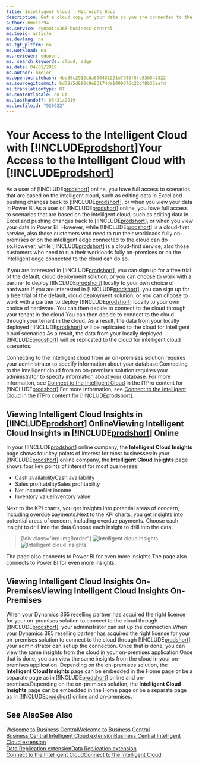 ```yaml
---
title: Intelligent Cloud | Microsoft Docs
description: Get a cloud copy of your data so you are connected to the intelligent cloud.
author: bmeier94
ms.service: dynamics365-business-central
ms.topic: article
ms.devlang: na
ms.tgt_pltfrm: na
ms.workload: na
ms.reviewer: edupont
ms. search.keywords: cloud, edge
ms.date: 04/01/2019
ms.author: bmeier
ms.openlocfilehash: 4bd30c2912c8a690431221e7983f5fe53b543322
ms.sourcegitcommit: bd78a5d990c9e83174da1409076c22df8b35eafd
ms.translationtype: HT
ms.contentlocale: en-CA
ms.lasthandoff: 03/31/2019
ms.locfileid: "920922"
---
```

# <a name="your-access-to-the-intelligent-cloud-with-includeprodshortincludesprodshortmd"></a><span data-ttu-id="43cde-103">Your Access to the Intelligent Cloud with [!INCLUDE[prodshort](includes/prodshort.md)]</span><span class="sxs-lookup"><span data-stu-id="43cde-103">Your Access to the Intelligent Cloud with [!INCLUDE[prodshort](includes/prodshort.md)]</span></span>

<span data-ttu-id="43cde-104">As a user of [!INCLUDE[prodshort](includes/prodshort.md)] online, you have full access to scenarios that are based on the intelligent cloud, such as editing data in Excel and pushing changes back to [!INCLUDE[prodshort](includes/prodshort.md)], or when you view your data in Power BI.</span><span class="sxs-lookup"><span data-stu-id="43cde-104">As a user of [!INCLUDE[prodshort](includes/prodshort.md)] online, you have full access to scenarios that are based on the intelligent cloud, such as editing data in Excel and pushing changes back to [!INCLUDE[prodshort](includes/prodshort.md)], or when you view your data in Power BI.</span></span> <span data-ttu-id="43cde-105">However, while [!INCLUDE[prodshort](includes/prodshort.md)] is a cloud-first service, also those customers who need to run their workloads fully on-premises or on the intelligent edge connected to the cloud can do so.</span><span class="sxs-lookup"><span data-stu-id="43cde-105">However, while [!INCLUDE[prodshort](includes/prodshort.md)] is a cloud-first service, also those customers who need to run their workloads fully on-premises or on the intelligent edge connected to the cloud can do so.</span></span>  

<span data-ttu-id="43cde-106">If you are interested in [!INCLUDE[prodshort](includes/prodshort.md)], you can sign up for a free trial of the default, cloud deployment solution, or you can choose to work with a partner to deploy [!INCLUDE[prodshort](includes/prodshort.md)] locally to your own choice of hardware.</span><span class="sxs-lookup"><span data-stu-id="43cde-106">If you are interested in [!INCLUDE[prodshort](includes/prodshort.md)], you can sign up for a free trial of the default, cloud deployment solution, or you can choose to work with a partner to deploy [!INCLUDE[prodshort](includes/prodshort.md)] locally to your own choice of hardware.</span></span> <span data-ttu-id="43cde-107">You can then decide to connect to the cloud through your tenant in the cloud.</span><span class="sxs-lookup"><span data-stu-id="43cde-107">You can then decide to connect to the cloud through your tenant in the cloud.</span></span> <span data-ttu-id="43cde-108">As a result, the data from your locally deployed [!INCLUDE[prodshort](includes/prodshort.md)] will be replicated to the cloud for intelligent cloud scenarios.</span><span class="sxs-lookup"><span data-stu-id="43cde-108">As a result, the data from your locally deployed [!INCLUDE[prodshort](includes/prodshort.md)] will be replicated to the cloud for intelligent cloud scenarios.</span></span>  

<span data-ttu-id="43cde-109">Connecting to the intelligent cloud from an on-premises solution requires your administrator to specify information about your database.</span><span class="sxs-lookup"><span data-stu-id="43cde-109">Connecting to the intelligent cloud from an on-premises solution requires your administrator to specify information about your database.</span></span> <span data-ttu-id="43cde-110">For more information, see [Connect to the Intelligent Cloud](/dynamics365/business-central/dev-itpro/administration/about-intelligent-edge) in the ITPro content for [!INCLUDE[prodshort](includes/prodshort.md)].</span><span class="sxs-lookup"><span data-stu-id="43cde-110">For more information, see [Connect to the Intelligent Cloud](/dynamics365/business-central/dev-itpro/administration/about-intelligent-edge) in the ITPro content for [!INCLUDE[prodshort](includes/prodshort.md)].</span></span>  

## <a name="viewing-intelligent-cloud-insights-in-includeprodshortincludesprodshortmd-online"></a><span data-ttu-id="43cde-111">Viewing Intelligent Cloud Insights in [!INCLUDE[prodshort](includes/prodshort.md)] Online</span><span class="sxs-lookup"><span data-stu-id="43cde-111">Viewing Intelligent Cloud Insights in [!INCLUDE[prodshort](includes/prodshort.md)] Online</span></span>

<span data-ttu-id="43cde-112">In your [!INCLUDE[prodshort](includes/prodshort.md)] online company, the **Intelligent Cloud Insights** page shows four key points of interest for most businesses:</span><span class="sxs-lookup"><span data-stu-id="43cde-112">In your [!INCLUDE[prodshort](includes/prodshort.md)] online company, the **Intelligent Cloud Insights** page shows four key points of interest for most businesses:</span></span>

- <span data-ttu-id="43cde-113">Cash availability</span><span class="sxs-lookup"><span data-stu-id="43cde-113">Cash availability</span></span>
- <span data-ttu-id="43cde-114">Sales profitability</span><span class="sxs-lookup"><span data-stu-id="43cde-114">Sales profitability</span></span>
- <span data-ttu-id="43cde-115">Net income</span><span class="sxs-lookup"><span data-stu-id="43cde-115">Net income</span></span>
- <span data-ttu-id="43cde-116">Inventory value</span><span class="sxs-lookup"><span data-stu-id="43cde-116">Inventory value</span></span>

<span data-ttu-id="43cde-117">Next to the KPI charts, you get insights into potential areas of concern, including overdue payments.</span><span class="sxs-lookup"><span data-stu-id="43cde-117">Next to the KPI charts, you get insights into potential areas of concern, including overdue payments.</span></span> <span data-ttu-id="43cde-118">Choose each insight to drill into the data.</span><span class="sxs-lookup"><span data-stu-id="43cde-118">Choose each insight to drill into the data.</span></span>  

> [!div class="mx-imgBorder"]
> <span data-ttu-id="43cde-119">![Intelligent cloud insights](media/across-intelligent-cloud/intelligentcloudApril19.png "Shows the intelligent Cloud Insights page in Business Central")</span><span class="sxs-lookup"><span data-stu-id="43cde-119">![Intelligent cloud insights](media/across-intelligent-cloud/intelligentcloudApril19.png "Shows the intelligent Cloud Insights page in Business Central")</span></span>

<span data-ttu-id="43cde-120">The page also connects to Power BI for even more insights.</span><span class="sxs-lookup"><span data-stu-id="43cde-120">The page also connects to Power BI for even more insights.</span></span>

## <a name="viewing-intelligent-cloud-insights-on-premises"></a><span data-ttu-id="43cde-121">Viewing Intelligent Cloud Insights On-Premises</span><span class="sxs-lookup"><span data-stu-id="43cde-121">Viewing Intelligent Cloud Insights On-Premises</span></span>

<span data-ttu-id="43cde-122">When your Dynamics 365 reselling partner has acquired the right licence for your on-premises solution to connect to the cloud through [!INCLUDE[prodshort](includes/prodshort.md)], your administrator can set up the connection.</span><span class="sxs-lookup"><span data-stu-id="43cde-122">When your Dynamics 365 reselling partner has acquired the right license for your on-premises solution to connect to the cloud through [!INCLUDE[prodshort](includes/prodshort.md)], your administrator can set up the connection.</span></span> <span data-ttu-id="43cde-123">Once that is done, you can view the same insights from the cloud in your on-premises application.</span><span class="sxs-lookup"><span data-stu-id="43cde-123">Once that is done, you can view the same insights from the cloud in your on-premises application.</span></span> <span data-ttu-id="43cde-124">Depending on the on-premises solution, the **Intelligent Cloud Insights** page can be embedded in the Home page or be a separate page as in [!INCLUDE[prodshort](includes/prodshort.md)] online and on-premises.</span><span class="sxs-lookup"><span data-stu-id="43cde-124">Depending on the on-premises solution, the **Intelligent Cloud Insights** page can be embedded in the Home page or be a separate page as in [!INCLUDE[prodshort](includes/prodshort.md)] online and on-premises.</span></span>  

## <a name="see-also"></a><span data-ttu-id="43cde-125">See Also</span><span class="sxs-lookup"><span data-stu-id="43cde-125">See Also</span></span>

[<span data-ttu-id="43cde-126">Welcome to Business Central</span><span class="sxs-lookup"><span data-stu-id="43cde-126">Welcome to Business Central</span></span>](index.md)  
[<span data-ttu-id="43cde-127">Business Central Intelligent Cloud extension</span><span class="sxs-lookup"><span data-stu-id="43cde-127">Business Central Intelligent Cloud extension</span></span>](ui-extensions-intelligent-cloud.md)  
[<span data-ttu-id="43cde-128">Data Replication extension</span><span class="sxs-lookup"><span data-stu-id="43cde-128">Data Replication extension</span></span>](ui-extensions-data-replication.md)  
[<span data-ttu-id="43cde-129">Connect to the Intelligent Cloud</span><span class="sxs-lookup"><span data-stu-id="43cde-129">Connect to the Intelligent Cloud</span></span>](/dynamics365/business-central/dev-itpro/administration/about-intelligent-edge)  
